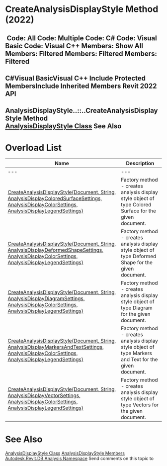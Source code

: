 # CreateAnalysisDisplayStyle Method (2022)

﻿
 Code: All Code: Multiple Code: C# Code: Visual Basic Code: Visual C++  Members: Show All Members: Filtered Members: Filtered Members: Filtered   
---  
C#Visual BasicVisual C++
Include Protected MembersInclude Inherited Members
Revit 2022 API  
---  
AnalysisDisplayStyle..::..CreateAnalysisDisplayStyle Method   
[AnalysisDisplayStyle Class](927357e1-9874-8b73-72c8-ff2bb78bfa82.md "AnalysisDisplayStyle Class") See Also  
---  
# Overload List
| Name | Description |
| --- | --- |
| --- | --- | --- |
| [CreateAnalysisDisplayStyle(Document, String, AnalysisDisplayColoredSurfaceSettings, AnalysisDisplayColorSettings, AnalysisDisplayLegendSettings)](42b15d3d-2eec-d144-4c25-89bf155d2a0e.md "CreateAnalysisDisplayStyle Method \(Document, String, AnalysisDisplayColoredSurfaceSettings, AnalysisDisplayColorSettings, AnalysisDisplayLegendSettings\)") | Factory method - creates analysis display style object of type Colored Surface for the given document. |
| [CreateAnalysisDisplayStyle(Document, String, AnalysisDisplayDeformedShapeSettings, AnalysisDisplayColorSettings, AnalysisDisplayLegendSettings)](43a20a7d-b908-1c75-c271-2d9b551013d8.md "CreateAnalysisDisplayStyle Method \(Document, String, AnalysisDisplayDeformedShapeSettings, AnalysisDisplayColorSettings, AnalysisDisplayLegendSettings\)") | Factory method - creates analysis display style object of type Deformed Shape for the given document. |
| [CreateAnalysisDisplayStyle(Document, String, AnalysisDisplayDiagramSettings, AnalysisDisplayColorSettings, AnalysisDisplayLegendSettings)](dae780a2-bbbc-500f-6da0-4f8f4863d67c.md "CreateAnalysisDisplayStyle Method \(Document, String, AnalysisDisplayDiagramSettings, AnalysisDisplayColorSettings, AnalysisDisplayLegendSettings\)") | Factory method - creates analysis display style object of type Diagram for the given document. |
| [CreateAnalysisDisplayStyle(Document, String, AnalysisDisplayMarkersAndTextSettings, AnalysisDisplayColorSettings, AnalysisDisplayLegendSettings)](f43bd042-1535-d53b-20d4-4cc7c5b7b7ca.md "CreateAnalysisDisplayStyle Method \(Document, String, AnalysisDisplayMarkersAndTextSettings, AnalysisDisplayColorSettings, AnalysisDisplayLegendSettings\)") | Factory method - creates analysis display style object of type Markers and Text for the given document. |
| [CreateAnalysisDisplayStyle(Document, String, AnalysisDisplayVectorSettings, AnalysisDisplayColorSettings, AnalysisDisplayLegendSettings)](86c163a1-4064-d171-de8d-7ab8ca5e8af5.md "CreateAnalysisDisplayStyle Method \(Document, String, AnalysisDisplayVectorSettings, AnalysisDisplayColorSettings, AnalysisDisplayLegendSettings\)") | Factory method - creates analysis display style object of type Vectors for the given document. |

# See Also
[AnalysisDisplayStyle Class](927357e1-9874-8b73-72c8-ff2bb78bfa82.md "AnalysisDisplayStyle Class")
[AnalysisDisplayStyle Members](ea2b6aa1-9174-4f95-17f9-f75496564de0.md "AnalysisDisplayStyle Members")
[Autodesk.Revit.DB.Analysis Namespace](958e2e12-587d-f188-5d7b-f13d7dbfdf48.md "Autodesk.Revit.DB.Analysis Namespace")
Send comments on this topic to 